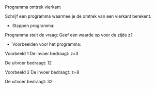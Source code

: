 Programma omtrek vierkant

Schrijf een programma waarmee je de omtrek van een vierkant berekent. 

* Stappen programma:

Programma stelt de vraag: Geef een waarde op voor de zijde z?  

* Voorbeelden voor het programma:

Voorbeeld 1 De invoer bedraagt: z=3

De uitvoer bedraagt: 12 

Voorbeeld 2 De invoer bedraagt: z=8

De uitvoer bedraagt: 32

